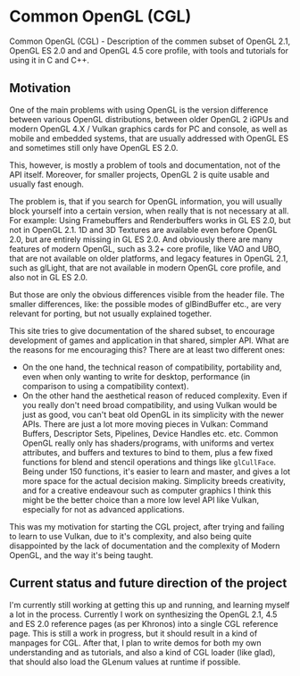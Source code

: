 # Common OpenGL (CGL)
Common OpenGL (CGL) - Description of the commen subset of OpenGL 2.1, OpenGL ES 2.0 and and OpenGL 4.5 core profile, with tools and tutorials for using it in C and C++.

## Motivation

One of the main problems with using OpenGL is the version difference between various OpenGL distributions, between older OpenGL 2 iGPUs
and modern OpenGL 4.X / Vulkan graphics cards for PC and console, as well as mobile and embedded systems, that are usually addressed with OpenGL ES and sometimes still only have OpenGL ES 2.0.

This, however, is mostly a problem of tools and documentation, not of the API itself. Moreover, for smaller projects, OpenGL 2 is quite usable and usually
fast enough.

The problem is, that if you search for OpenGL information, you will usually block yourself into a certain version, when really that is not necessary at
all. For example: Using Framebuffers and Renderbuffers works in GL ES 2.0, but not in OpenGL 2.1. 1D and 3D Textures are available even before OpenGL 2.0,
but are entirely missing in GL ES 2.0. And obviously there are many features of modern OpenGL, such as 3.2+ core profile, like VAO and UBO, that are not
available on older platforms, and legacy features in OpenGL 2.1, such as glLight, that are not available in modern OpenGL core profile, and also not in
GL ES 2.0.

But those are only the obvious differences visible from the header file. The smaller differences, like: the possible modes of glBindBuffer etc., are very
relevant for porting, but not usually explained together.

This site tries to give documentation of the shared subset, to encourage development of games and application in that shared, simpler API. What are the
reasons for me encouraging this? There are at least two different ones:

- On the one hand, the technical reason of compatibility, portability and, even when only wanting to write for desktop, performance (in comparison to
using a compatibility context).
- On the other hand the aesthetical reason of reduced complexity. Even if you really don't need broad compatibility, and using Vulkan would be just as good,
vou can't beat old OpenGL in its simplicity with the newer APIs. There are just a lot more moving pieces in Vulkan: Command Buffers, Descriptor Sets,
Pipelines, Device Handles etc. etc. Common OpenGL really only has shaders/programs, with uniforms and vertex attributes, and buffers and textures to bind
to them, plus a few fixed functions for blend and stencil operations and things like `glCullFace`. Being under 150 functions, it's easier to learn and master,
and gives a lot more space for the actual decision making. Simplicity breeds creativity, and for a creative endeavour such as computer graphics I think
this might be the better choice than a more low level API like Vulkan, especially for not as advanced applications.

This was my motivation for starting the CGL project, after trying and failing to learn to use Vulkan, due to it's complexity, and also being quite
disappointed by the lack of documentation and the complexity of Modern OpenGL, and the way it's being taught.


## Current status and future direction of the project

I'm currently still working at getting this up and running, and learning myself a lot in the process. Currently I work on synthesizing the OpenGL 2.1, 4.5
and ES 2.0 reference pages (as per Khronos) into a single CGL reference page. This is still a work in progress, but it should result in a kind of
manpages for CGL. After that, I plan to write demos for both my own understanding and as tutorials, and also a kind of CGL loader (like glad), that should
also load the GLenum values at runtime if possible.

